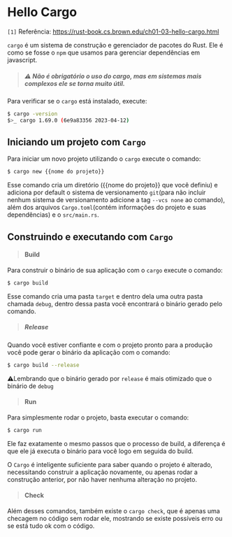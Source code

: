 # Hello Cargo

`[1]` Referência: <https://rust-book.cs.brown.edu/ch01-03-hello-cargo.html>

`cargo` é um sistema de construção e gerenciador de pacotes do Rust. Ele é como se fosse o `npm` que usamos para gerenciar dependências em javascript.

> #####  ⚠ Não é obrigatório o uso do cargo, mas em sistemas mais complexos ele se torna muito útil.

Para verificar se o `cargo` está instalado, execute:

```bash
$ cargo -version
$>_ cargo 1.69.0 (6e9a83356 2023-04-12)
```

## Iniciando um projeto com `Cargo`

Para iniciar um novo projeto utilizando o `cargo` execute o comando:

```bash
$ cargo new {{nome do projeto}}
```

Esse comando cria um diretório ({{nome do projeto}} que você definiu) e adiciona por default o sistema de versionamento `git`(para não incluir nenhum sistema de versionamento adicione a tag `--vcs none` ao comando), além dos arquivos `Cargo.toml`(contém informações do projeto e suas dependências) e o `src/main.rs`.

## Construindo e executando com `Cargo`

> #### Build

Para construir o binário de sua aplicação com o `cargo` execute o comando:

```bash
$ cargo build
```

Esse comando cria uma pasta `target` e dentro dela uma outra pasta chamada `debug`, dentro dessa pasta você encontrará o binário gerado pelo comando.

>##### Release

Quando você estiver confiante e com o projeto pronto para a produção você pode gerar o binário da aplicação com o comando:

```bash
$ cargo build --release
```

⚠️Lembrando que o binário gerado por `release` é mais otimizado que o binário de `debug`

> #### Run

Para simplesmente rodar o projeto, basta executar o comando:

```bash
$ cargo run
```

Ele faz exatamente o mesmo passos que o processo de build, a diferença é que ele já executa o binário para você logo em seguida do build.

O `Cargo` é inteligente suficiente para saber quando o projeto é alterado, necessitando construir a aplicação novamente, ou apenas rodar a construção anterior, por não haver nenhuma alteração no projeto.

> #### Check

Além desses comandos, também existe o `cargo check`, que é apenas uma checagem no código sem rodar ele, mostrando se existe possíveis erro ou se está tudo ok com o código.